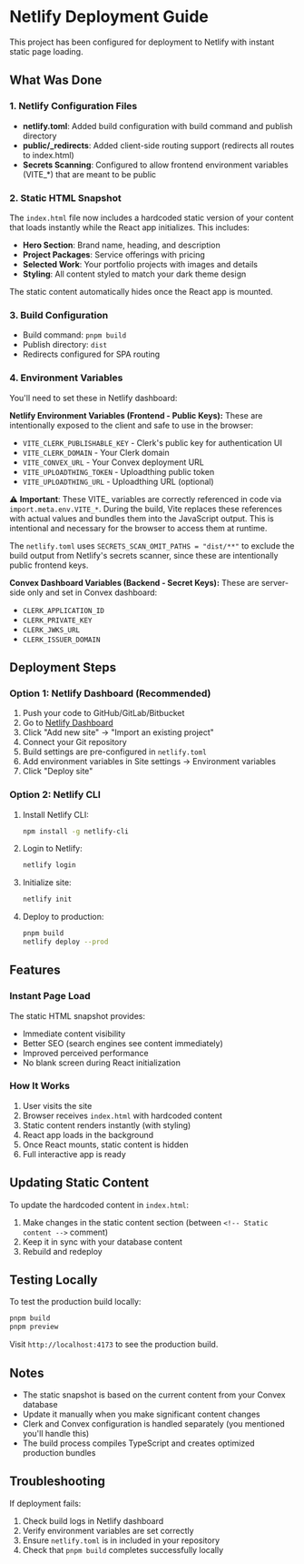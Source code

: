 # Netlify Deployment Guide

This project has been configured for deployment to Netlify with instant static page loading.

## What Was Done

### 1. Netlify Configuration Files

- **netlify.toml**: Added build configuration with build command and publish directory
- **public/_redirects**: Added client-side routing support (redirects all routes to index.html)
- **Secrets Scanning**: Configured to allow frontend environment variables (VITE_*) that are meant to be public

### 2. Static HTML Snapshot

The `index.html` file now includes a hardcoded static version of your content that loads instantly while the React app initializes. This includes:

- **Hero Section**: Brand name, heading, and description
- **Project Packages**: Service offerings with pricing
- **Selected Work**: Your portfolio projects with images and details
- **Styling**: All content styled to match your dark theme design

The static content automatically hides once the React app is mounted.

### 3. Build Configuration

- Build command: `pnpm build`
- Publish directory: `dist`
- Redirects configured for SPA routing

### 4. Environment Variables

You'll need to set these in Netlify dashboard:

**Netlify Environment Variables (Frontend - Public Keys):**
These are intentionally exposed to the client and safe to use in the browser:
- `VITE_CLERK_PUBLISHABLE_KEY` - Clerk's public key for authentication UI
- `VITE_CLERK_DOMAIN` - Your Clerk domain
- `VITE_CONVEX_URL` - Your Convex deployment URL
- `VITE_UPLOADTHING_TOKEN` - Uploadthing public token
- `VITE_UPLOADTHING_URL` - Uploadthing URL (optional)

⚠️ **Important**: These VITE_ variables are correctly referenced in code via `import.meta.env.VITE_*`. During the build, Vite replaces these references with actual values and bundles them into the JavaScript output. This is intentional and necessary for the browser to access them at runtime.

The `netlify.toml` uses `SECRETS_SCAN_OMIT_PATHS = "dist/**"` to exclude the build output from Netlify's secrets scanner, since these are intentionally public frontend keys.

**Convex Dashboard Variables (Backend - Secret Keys):**
These are server-side only and set in Convex dashboard:
- `CLERK_APPLICATION_ID`
- `CLERK_PRIVATE_KEY`
- `CLERK_JWKS_URL`
- `CLERK_ISSUER_DOMAIN`

## Deployment Steps

### Option 1: Netlify Dashboard (Recommended)

1. Push your code to GitHub/GitLab/Bitbucket
2. Go to [Netlify Dashboard](https://app.netlify.com)
3. Click "Add new site" → "Import an existing project"
4. Connect your Git repository
5. Build settings are pre-configured in `netlify.toml`
6. Add environment variables in Site settings → Environment variables
7. Click "Deploy site"

### Option 2: Netlify CLI

1. Install Netlify CLI:
   ```bash
   npm install -g netlify-cli
   ```

2. Login to Netlify:
   ```bash
   netlify login
   ```

3. Initialize site:
   ```bash
   netlify init
   ```

4. Deploy to production:
   ```bash
   pnpm build
   netlify deploy --prod
   ```

## Features

### Instant Page Load
The static HTML snapshot provides:
- Immediate content visibility
- Better SEO (search engines see content immediately)
- Improved perceived performance
- No blank screen during React initialization

### How It Works
1. User visits the site
2. Browser receives `index.html` with hardcoded content
3. Static content renders instantly (with styling)
4. React app loads in the background
5. Once React mounts, static content is hidden
6. Full interactive app is ready

## Updating Static Content

To update the hardcoded content in `index.html`:
1. Make changes in the static content section (between `<!-- Static content -->` comment)
2. Keep it in sync with your database content
3. Rebuild and redeploy

## Testing Locally

To test the production build locally:

```bash
pnpm build
pnpm preview
```

Visit `http://localhost:4173` to see the production build.

## Notes

- The static snapshot is based on the current content from your Convex database
- Update it manually when you make significant content changes
- Clerk and Convex configuration is handled separately (you mentioned you'll handle this)
- The build process compiles TypeScript and creates optimized production bundles

## Troubleshooting

If deployment fails:
1. Check build logs in Netlify dashboard
2. Verify environment variables are set correctly
3. Ensure `netlify.toml` is in included in your repository
4. Check that `pnpm build` completes successfully locally

